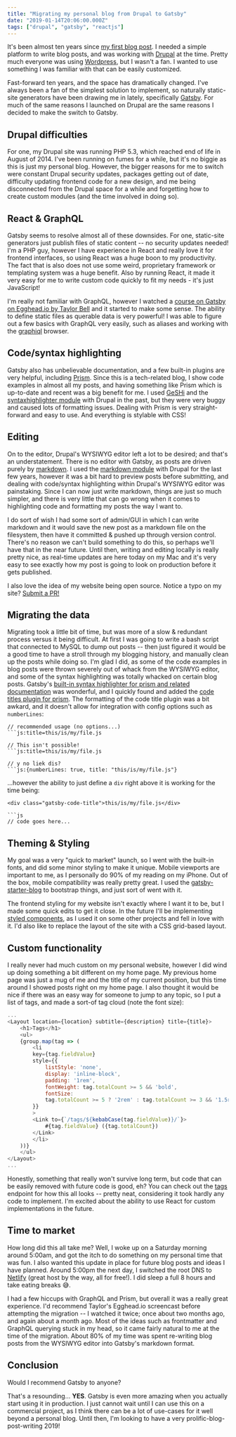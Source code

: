 ```yaml
---
title: "Migrating my personal blog from Drupal to Gatsby"
date: "2019-01-14T20:06:00.000Z"
tags: ["drupal", "gatsby", "reactjs"]
---
```


It's been almost ten years since [my first blog post](/2009/09/21/preventing-injection-attacks-and-securing-your-website/). I needed a simple platform to write blog posts, and was working with [Drupal](https://www.drupal.org/) at the time. Pretty much everyone was using [Wordpress](https://wordpress.com/), but I wasn't a fan. I wanted to use something I was familiar with that can be easily customized.

Fast-forward ten years, and the space has dramatically changed. I've always been a fan of the simplest solution to implement, so naturally static-site generators have been drawing me in lately, specifically [Gatsby](https://www.gatsbyjs.org/). For much of the same reasons I launched on Drupal are the same reasons I decided to make the switch to Gatsby.

## Drupal difficulties

For one, my Drupal site was running PHP 5.3, which reached end of life in August of 2014. I've been running on fumes for a while, but it's no biggie as this is just my personal blog. However, the bigger reasons for me to switch were constant Drupal security updates, packages getting out of date, difficulty updating frontend code for a new design, and me being disconnected from the Drupal space for a while and forgetting how to create custom modules (and the time involved in doing so).

## React & GraphQL

Gatsby seems to resolve almost all of these downsides. For one, static-site generators just publish files of static content -- no security updates needed! I'm a PHP guy, however I have experience in React and really love it for frontend interfaces, so using React was a huge boon to my productivity. The fact that is also does not use some weird, proprietary framework or templating system was a huge benefit. Also by running React, it made it very easy for me to write custom code quickly to fit my needs - it's just JavaScript!

I'm really not familiar with GraphQL, however I watched a <a href="https://egghead.io/courses/build-a-blog-with-react-and-markdown-using-gatsby" target="_blank">course on Gatsby on Egghead.io by Taylor Bell</a> and it started to make some sense. The ability to define static files as querable data is very powerful! I was able to figure out a few basics with GraphQL very easily, such as aliases and working with the <a href="https://github.com/graphql/graphiql" target="_blank">graphiql</a> browser.

## Code/syntax highlighting

Gatsby also has <a herf="https://www.gatsbyjs.org/docs/" target="_blank">unbelievable documentation</a>, and a few built-in plugins are very helpful, including <a href="https://prismjs.com/" target="_blank">Prism</a>. Since this is a tech-related blog, I show code examples in almost all my posts, and having something like Prism which is up-to-date and recent was a big benefit for me. I used <a href="http://qbnz.com/highlighter/" target="_blank">GeSHi</a> and the <a href="https://www.drupal.org/project/syntaxhighlighter" target="_blank">syntaxhighlighter module</a> with Drupal in the past, but they were very buggy and caused lots of formatting issues. Dealing with Prism is very straight-forward and easy to use. And everything is stylable with CSS!

## Editing

On to the editor, Drupal's WYSIWYG editor left a lot to be desired; and that's an understatement. There is no editor with Gatsby, as posts are driven purely by <a href="https://en.wikipedia.org/wiki/Markdown" target="_blank">markdown</a>. I used the <a href="https://www.drupal.org/project/markdown" target="_blank">markdown module</a> with Drupal for the last few years, however it was a bit hard to preview posts before submitting, and dealing with code/syntax highlighting within Drupal's WYSIWYG editor was painstaking. Since I can now just write markdown, things are just so much simpler, and there is very little that can go wrong when it comes to highlighting code and formatting my posts the way I want to.

I do sort of wish I had some sort of admin/GUI in which I can write markdown and it would save the new post as a markdown file on the filesystem, then have it committed & pushed up through version control. There's no reason we can't build something to do this, so perhaps we'll have that in the near future. Until then, writing and editing locally is really pretty nice, as real-time updates are here today on my Mac and it's very easy to see exactly how my post is going to look on production before it gets published.

I also love the idea of my website being open source. Notice a typo on my site? <a href="https://github.com/markshust/markshust.com" target="_blank">Submit a PR!</a>

## Migrating the data

Migrating took a little bit of time, but was more of a slow & redundant process versus it being difficult. At first I was going to write a bash script that connected to MySQL to dump out posts -- then just figured it would be a good time to have a stroll through my blogging history, and manually clean up the posts while doing so. I'm glad I did, as some of the code examples in blog posts were thrown severely out of whack from the WYSIWYG editor, and some of the syntax highlighting was totally whacked on certain blog posts. Gatsby's <a href="https://www.gatsbyjs.org/packages/gatsby-remark-prismjs/" target="_blakn">built-in syntax highlighter for prism and related documentation</a> was wonderful, and I quickly found and added the <a href="https://www.gatsbyjs.org/packages/gatsby-remark-code-titles/" target="_blank">code titles plugin for prism</a>. The formatting of the code title plugin was a bit awkard, and it doesn't allow for integration with config options such as `numberLines`:

```
// recommended usage (no options...)
```js:title=this/is/my/file.js

// This isn't possible!
```js:title=this/is/my/file.js

// y no liek dis?
```js:{numberLines: true, title: "this/is/my/file.js"}
```

...however the ability to just define a `div` right above it is working for the time being:

```
<div class="gatsby-code-title">this/is/my/file.js</div>

```js
// code goes here...
```

## Theming & Styling

My goal was a very "quick to market" launch, so I went with the built-in fonts, and did some minor styling to make it unique. Mobile viewports are important to me, as I personally do 90% of my reading on my iPhone. Out of the box, mobile compatibility was really pretty great. I used the <a href="https://github.com/gatsbyjs/gatsby-starter-blog" target="_blank">gatsby-starter-blog</a> to bootstrap things, and just sort of went with it.

The frontend styling for my website isn't exactly where I want it to be, but I made some quick edits to get it close. In the future I'll be implementing <a href="https://www.styled-components.com/" target="_blank">styled components</a>, as I used it on some other projects and fell in love with it. I'd also like to replace the layout of the site with a CSS grid-based layout.

## Custom functionality

I really never had much custom on my personal website, however I did wind up doing something a bit different on my home page. My previous home page was just a mug of me and the title of my current position, but this time around I showed posts right on my home page. I also thought it would be nice if there was an easy way for someone to jump to any topic, so I put a list of tags, and made a sort-of tag cloud (note the font size):

```jsx:title=src/pages/tags.js
...
<Layout location={location} subtitle={description} title={title}>
    <h1>Tags</h1>
    <ul>
    {group.map(tag => (
        <li
        key={tag.fieldValue}
        style={{ 
            listStyle: 'none',
            display: 'inline-block',
            padding: '1rem',
            fontWeight: tag.totalCount >= 5 && 'bold',
            fontSize:
            tag.totalCount >= 5 ? '2rem' : tag.totalCount >= 3 && '1.5rem',
        }}
        >
        <Link to={`/tags/${kebabCase(tag.fieldValue)}/`}>
            #{tag.fieldValue} ({tag.totalCount})
        </Link>
        </li>
    ))}
    </ul>
</Layout>
...
```

Honestly, something that really won't survive long term, but code that can be easily removed with future code is good, eh? You can check out the [tags](/tags) endpoint for how this all looks -- pretty neat, considering it took hardly any code to implement. I'm excited about the ability to use React for custom implementations in the future.

## Time to market

How long did this all take me? Well, I woke up on a Saturday morning around 5:00am, and got the itch to do something on my personal time that was fun. I also wanted this update in place for future blog posts and ideas I have planned. Around 5:00pm the next day, I switched the root DNS to <a href="https://www.netlify.com/" target="_blank">Netlify</a> (great host by the way, all for free!). I did sleep a full 8 hours and take eating breaks 😅.

I had a few hiccups with GraphQL and Prism, but overall it was a really great experience. I'd recommend Taylor's Egghead.io screencast before attempting the migration -- I watched it twice; once about two months ago, and again about a month ago. Most of the ideas such as frontmatter and GraphQL querying stuck in my head, so it came fairly natural to me at the time of the migration. About 80% of my time was spent re-writing blog posts from the WYSIWYG editor into Gatsby's markdown format.

## Conclusion

Would I recommend Gatsby to anyone?

That's a resounding... **YES**. Gatsby is even more amazing when you actually start using it in production. I just cannot wait until I can use this on a commercial project, as I think there can be a lot of use-cases for it well beyond a personal blog. Until then, I'm looking to have a very prolific-blog-post-writing 2019!
